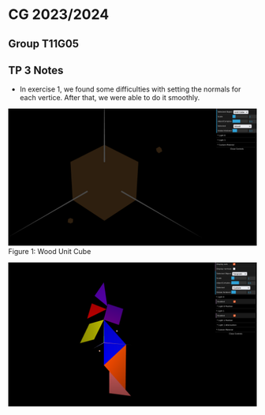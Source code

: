 # CG 2023/2024

## Group T11G05

## TP 3 Notes

- In exercise 1, we found some difficulties with setting the normals for each vertice. After that, we were able to do it smoothly.

![Figure 1: Wood Unit Cube](screenshots/cg-t11g05-tp3-1.png)
Figure 1: Wood Unit Cube
 
![Figure 2: Tangram](screenshots/cg-t11g05-tp3-2.png)

